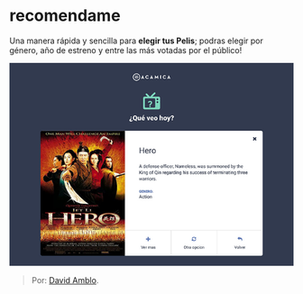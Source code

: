 # recomendame

Una manera rápida y sencilla para **elegir tus Pelis**; podras elegir por género, año de estreno y entre las más votadas por el público!

![recomendame](https://github.com/Dvdam/recomendame/blob/master/thumb.jpg "Juego")

>Por: [David Amblo](https://github.com/Dvdam "David Amblo").
